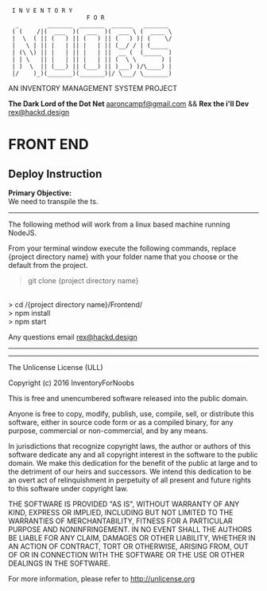      I N V E N T O R Y 
                          F O R
      _        _______  _______  ______   _______ 
     ( (    /|(  ___  )(  ___  )(  ___ \ (  ____ \
     |  \  ( || (   ) || (   ) || (   ) )| (    \/
     |   \ | || |   | || |   | || (__/ / | (_____ 
     | (\ \) || |   | || |   | ||  __ (  (_____  )
     | | \   || |   | || |   | || (  \ \       ) |
     | )  \  || (___) || (___) || )___) )/\____) |
     |/    )_)(_______)(_______)|/ \___/ \_______)

AN INVENTORY MANAGEMENT SYSTEM PROJECT


<strong>The Dark Lord of the Dot Net </strong>  aaroncampf@gmail.com
<thin> && </thin>
<strong>Rex the i'll Dev </strong> rex@hackd.design



<h1>FRONT END</h1>

<h2> Deploy Instruction </h2>
<strong>Primary Objective:</strong>
<br>
We need to transpile the ts. 
<hr>
The following method will work from a linux based machine running NodeJS.  

From your terminal window execute the following commands, replace {project directory name} with your folder name that you choose or the default from the project. 

>   git clone {project directory name} 
<br>
>   cd /{project directory name}/Frontend/
<br>
>   npm install
<br>
>   npm start

Any questions email rex@hackd.design
<hr>
<hr>
The Unlicense License (ULL)

Copyright (c) 2016 InventoryForNoobs

This is free and unencumbered software released into the public domain.

Anyone is free to copy, modify, publish, use, compile, sell, or
distribute this software, either in source code form or as a compiled
binary, for any purpose, commercial or non-commercial, and by any
means.

In jurisdictions that recognize copyright laws, the author or authors
of this software dedicate any and all copyright interest in the
software to the public domain. We make this dedication for the benefit
of the public at large and to the detriment of our heirs and
successors. We intend this dedication to be an overt act of
relinquishment in perpetuity of all present and future rights to this
software under copyright law.

THE SOFTWARE IS PROVIDED "AS IS", WITHOUT WARRANTY OF ANY KIND,
EXPRESS OR IMPLIED, INCLUDING BUT NOT LIMITED TO THE WARRANTIES OF
MERCHANTABILITY, FITNESS FOR A PARTICULAR PURPOSE AND NONINFRINGEMENT.
IN NO EVENT SHALL THE AUTHORS BE LIABLE FOR ANY CLAIM, DAMAGES OR
OTHER LIABILITY, WHETHER IN AN ACTION OF CONTRACT, TORT OR OTHERWISE,
ARISING FROM, OUT OF OR IN CONNECTION WITH THE SOFTWARE OR THE USE OR
OTHER DEALINGS IN THE SOFTWARE.

For more information, please refer to <http://unlicense.org>